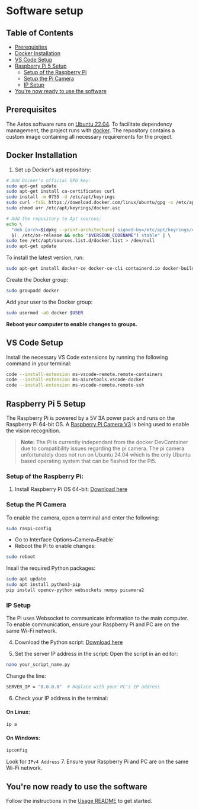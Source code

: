 # Software setup

## Table of Contents
- [Prerequisites](#prerequisites)
- [Docker Installation](#docker-installation)
- [VS Code Setup](#vs-code-setup)
- [Raspberry Pi 5 Setup](#raspberry-pi-5-setup)  
  - [Setup of the Raspberry Pi](#setup-of-the-raspberry-pi)  
  - [Setup the Pi Camera](#setup-the-pi-camera)  
  - [IP Setup](#ip-setup)
- [You're now ready to use the software](#youre-now-ready-to-use-the-software)

## Prerequisites

The Aetos software runs on [Ubuntu 22.04](https://releases.ubuntu.com/jammy/). To facilitate dependency management, the project runs with [docker](https://www.docker.com/). The repository contains a custom image containing all necessary requirements for the project.

## Docker Installation

1. Set up Docker's apt repository:

```bash
# Add Docker's official GPG key:
sudo apt-get update
sudo apt-get install ca-certificates curl
sudo install -m 0755 -d /etc/apt/keyrings
sudo curl -fsSL https://download.docker.com/linux/ubuntu/gpg -o /etc/apt/keyrings/docker.asc
sudo chmod a+r /etc/apt/keyrings/docker.asc

# Add the repository to Apt sources:
echo \  
  "deb [arch=$(dpkg --print-architecture) signed-by=/etc/apt/keyrings/docker.asc] https://download.docker.com/linux/ubuntu \  
  $(. /etc/os-release && echo "$VERSION_CODENAME") stable" | \  
sudo tee /etc/apt/sources.list.d/docker.list > /dev/null
sudo apt-get update
```

To install the latest version, run:

```bash
sudo apt-get install docker-ce docker-ce-cli containerd.io docker-buildx-plugin docker-compose-plugin
```

Create the Docker group:

```bash
sudo groupadd docker
```

Add your user to the Docker group:

```bash
sudo usermod -aG docker $USER
```

**Reboot your computer to enable changes to groups.**

## VS Code Setup

Install the necessary VS Code extensions by running the following command in your terminal:

```bash
code --install-extension ms-vscode-remote.remote-containers
code --install-extension ms-azuretools.vscode-docker
code --install-extension ms-vscode-remote.remote-ssh
```

## Raspberry Pi 5 Setup
The Raspberry Pi is powered by a 5V 3A power pack and runs on the Raspberry Pi 64-bit OS. A [Raspberry Pi Camera V3](https://www.pishop.ca/product/raspberry-pi-camera-module-3/?src=raspberrypi) is being used to enable the vision recognition.

> **Note:** The Pi is currently independant from the docker DevContainer due to compatibility issues regarding the pi camera. The pi camera unfortunately does not run on Ubuntu 24.04 which is the only Ubuntu based operating system that can be flashed for the Pi5.

<!-- It's using a Raspberry Pi Camera V3 and communicates with the PC via a WebSocket server. -->
<!-- We use a WebSocket server because running Docker on the Raspberry Pi OS 64-bit has been difficult (impossible).
The problem has been resolved by simply sending the video feed and the command vector to the main PC using a WebSocket server.
We could have used Ubuntu instead of Raspbian, but Ubuntu doesn't have certain packages required for using the Raspberry Pi camera.

The Python script running on the Raspberry Pi detects the largest object of a certain color and sends a speed vector
oriented in the direction of the object. The magnitude of the vector varies between 0 → 1. -->

### Setup of the Raspberry Pi:
1. Install Raspberry Pi OS 64-bit: [Download here](https://www.raspberrypi.com/software/)

### Setup the Pi Camera
To enable the camera, open a terminal and enter the following:

```bash
sudo raspi-config
```
- Go to Interface Options` → `Camera` → `Enable`
- Reboot the Pi to enable changes:
```bash
sudo reboot
```
Insall the required Python packages:
```bash
sudo apt update  
sudo apt install python3-pip  
pip install opencv-python websockets numpy picamera2
```

### IP Setup
The Pi uses Websocket to communicate information to the main computer. To enable communication, ensure your Raspberry Pi and PC are on the same Wi-Fi network.

4. Download the Python script:
[Download here](https://github.com/Projet-S4-MDM/Aetos)

7. Set the server IP address in the script:
Open the script in an editor:
```bash
nano your_script_name.py
```
Change the line:
```bash
SERVER_IP = "0.0.0.0"  # Replace with your PC's IP address
```
6. Check your IP address in the terminal:
#### On Linux:
```bash
ip a
```
#### On Windows:
```bash
ipconfig
```
Look for `IPv4 Address`
7. Ensure your Raspberry Pi and PC are on the same Wi-Fi network.

## You're now ready to use the software
Follow the instructions in the [Usage README]((doc/usage.md)) to get started.


<!-- ### Running the Application
1. **On the PC (Server):**
- Start your WebSocket server by running the cam script in the àetos_cam` package.
- Open Docker in VScode and launch **Terminator** in the terminal:
```bash
terminator
```
- Navigate to the ROS2 workspace
```bash
cd /home/user/ros2_ws
```
- Buid the workspace:
```bash
b
```
- Run the Websocket server:
```bash
ros2 run aetos_cam camera
```
2. **You should see this in the terminal:**
```bash
Aetos@david-950QDB:/home/ws/ros2_ws$ ros2 run aetos_cam camera  
[WebSocket] Serveur démarré sur le port 8765  
[INFO] [1742396874.530350073] [data_publisher]: [ROS2] Publication: x=0.0, y=0.0, z=0.0  
```
3. **On the Raspberry Pi (Client):**

Start the Python script
```bash
python3 aetos_raspberry_Pi.py
```
### Auto-start the Python script on boot
1. Edit the `rc.local. file` :
```bash
sudo nano /etc/rc.local
```
2. Add the following line before the `exit 0`:
```bash
python3 /home/pi/<your-project-folder>/your_script_name.py &
```
- Replace `<your-project-folder>`and `your_script_name.py` with the actual path and filename
- the `&`at the end ensures the cript run in the background
3. Save and exit:
Press `CTRL + X`→ `Y` → `Enter`
4. Make `rc.local` executable (if it isn't already):
```bash
sudo chmod +x /etc/rc.local
```
5. Reboot the Raspberry Pi to verify:
```bash
sudo reboot
```
The script will now automatically stat on boot.

### Customization
1. **Change the color being detected:**
Modify the HSV range in the script:
```bash
lower_pink = np.array([30, 50, 50])  
upper_pink = np.array([90, 255, 255])  
```
2. **Adjust the dead zone size:**
Change the `dead_zone_size`parameter:
```bash
dead_zone_size = 0.2  # 20% of the image center
```
### Troubleshooting
If it doesn't work, here are some things you can check:

1. Check if the camera is connected and if your Raspberry Pi can display the video:
```bash
libcamera-hello
```
2. Verify that the IP address of your PC is correct and that you are connected to the same network.

3. Make sure the WebSocket server is running on your PC.

4. If it still doesn't work, good luck! ❤️ -->


